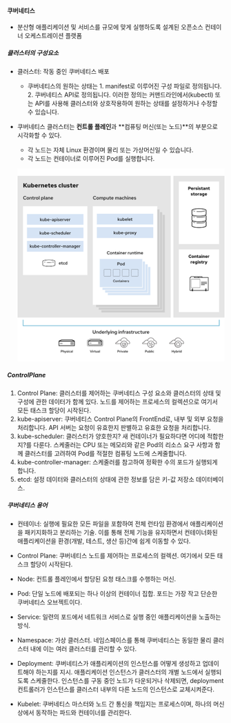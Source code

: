 #### 쿠버네티스

* 분산형 애플리케이션 및 서비스를 규모에 맞게 실행하도록 설계된 오픈소스 컨테이너 오케스트레이션 플랫폼

##### 클러스터의 구성요소

* 클러스터: 작동 중인 쿠버네티스 배포

  * 쿠버네티스의 원하는 상태는 1. manifest로 이루어진 구성 파일로 정의됩니다. 2. 쿠버네티스 API로 정의됩니다. 이러한 정의는 커맨드라인에서(kubectl) 또는 API를 사용해 클러스터와 상호작용하여 원하는 상태를 설정하거나 수정할 수 있습니다.

* 쿠버네티스 클러스터는 **컨트롤 플레인**과 **컴퓨팅 머신(또는 노드)**의 부분으로 시각화할 수 있다.

  * 각 노드는 자체 Linux 환경이며 물리 또는 가상머신일 수 있습니다.
  * 각 노드는 컨테이너로 이루어진 Pod를 실행합니다.

  ![kubernetes_diagram-v3-770x717_0](kubernetes_diagram-v3-770x717_0.svg)

##### ControlPlane

1. Control Plane: 클러스터를 제어하는 쿠버네티스 구성 요소와 클러스터의 상태 및 구성에 관한 데이터가 함께 있다. 노드를 제어하는 프로세스의 컬렉션으로 여기서 모든 태스크 할당이 시작된다.
2. kube-apiserver: 쿠버네티스 Control Plane의 FrontEnd로, 내부 및 외부 요청을 처리합니다. API 서버는 요청이 유효한지 판별하고 유효한 요청을 처리합니다.
3. kube-scheduler: 클러스터가 양호한지? 새 컨테이너가 필요하다면 어디에 적합한지?를 다룬다. 스케줄러는 CPU 또는 메모리와 같은 Pod의 리소스 요구 사항과 함께 클러스터를 고려하여 Pod를 적절한 컴퓨팅 노드에 스케줄합니다.
4. kube-controller-manager: 스케줄러를 참고하여 정확한 수의 포드가 실행되게 합니다.
5. etcd: 설정 데이터와 클러스터의 상태에 관한 정보를 담은 키-값 저장소 데이터베이스.



##### 쿠버네티스 용어

* 컨테이너: 실행에 필요한 모든 파일을 포함하여 전체 런타임 환경에서 애플리케이션을 패키지화하고 분리하는 기술. 이를 통해 전체 기능을 유지하면서 컨테이너화된 애플리케이션을 환경(개발, 테스트, 생산 등)간에 쉽게 이동할 수 있다.

* Control Plane: 쿠버네티스 노드를 제어하는 프로세스의 컬렉션. 여기에서 모든 태스크 할당이 시작된다.

* Node: 컨트롤 플레인에서 할당된 요청 태스크를 수행하는 머신.
* Pod: 단일 노드에 배포되는 하나 이상의 컨테이너 집합. 포드는 가장 작고 단순한 쿠버네티스 오브젝트이다.
* Service: 일련의 포드에서 네트워크 서비스로 실행 중인 애플리케이션을 노출하는 방식.
* Namespace: 가상 클러스터. 네임스페이스를 통해 쿠버네티스는 동일한 물리 클러스터 내에 이는 여러 클러스터를 관리할 수 있다.

* Deployment: 쿠버네티스가 애플리케이션의 인스턴스를 어떻게 생성하고 업데이트해야 하는지를 지시. 애플리케이션 인스턴스가 클러스터의 개별 노드에서 실행되도록 스케줄한다.
  인스턴스를 구동 중인 노드가 다운되거나 삭제되면, deployment 컨트롤러가 인스턴스를 클러스터 내부의 다른 노드의 인스턴스로 교체시켜준다.
* Kubelet: 쿠버네티스 마스터와 노드 간 통신을 책임지는 프로세스이며, 하나의 머신 상에서 동작하는 파드와 컨테이너를 관리한다.